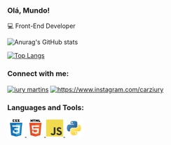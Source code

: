 ### Olá, Mundo!

💻 Front-End Developer</h3>


![Anurag's GitHub stats](https://github-readme-stats.vercel.app/api?username=IuryMartinsdev&show_icons=true&theme=tokyonight)

[![Top Langs](https://github-readme-stats.vercel.app/api/top-langs/?username=IuryMartinsdev&hide_progress=true/api?username=IuryMartinsdev&show_icons=true&theme=tokyonight)](https://github.com/IuryMartinsdev/github-readme-stats)



</p>
<h3 align="left">Connect with me:</h3>
<p align="left">
<a href="https://www.linkedin.com/in/iury-martins-3742b6269/" target="blank"><img align="center" src="https://raw.githubusercontent.com/rahuldkjain/github-profile-readme-generator/master/src/images/icons/Social/linked-in-alt.svg" alt="iury martins" height="30" width="40" /></a>
<a href="https://instagram.com/carziury" target="blank"><img align="center" src="https://raw.githubusercontent.com/rahuldkjain/github-profile-readme-generator/master/src/images/icons/Social/instagram.svg" alt="https://www.instagram.com/carziury" height="30" width="40" /></a>
</p>


<h3 align="left">Languages and Tools:</h3>
<p align="left"> <a href="https://www.w3schools.com/css/" target="_blank" rel="noreferrer"> <img src="https://raw.githubusercontent.com/devicons/devicon/master/icons/css3/css3-original-wordmark.svg" alt="css3" width="40" height="40"/> </a> <a href="https://www.w3.org/html/" target="_blank" rel="noreferrer"> <img src="https://raw.githubusercontent.com/devicons/devicon/master/icons/html5/html5-original-wordmark.svg" alt="html5" width="40" height="40"/> </a> <a href="https://developer.mozilla.org/en-US/docs/Web/JavaScript" target="_blank" rel="noreferrer"> <img src="https://raw.githubusercontent.com/devicons/devicon/master/icons/javascript/javascript-original.svg" alt="javascript" width="40" height="40"/> </a> <a href="https://www.python.org" target="_blank" rel="noreferrer"> <img src="https://raw.githubusercontent.com/devicons/devicon/master/icons/python/python-original.svg" alt="python" width="40" height="40"/> </a> </p>
